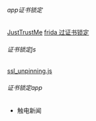 ###### app证书锁定
[JustTrustMe](https://github.com/Fuzion24/JustTrustMe)
[frida 过证书锁定](https://github.com/WooyunDota/DroidSSLUnpinning)


###### 证书锁定js
[ssl_unpinning.js](ssl_unpinning.js)


###### 证书锁定app
- 触电新闻